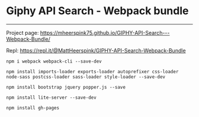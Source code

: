 # Giphy API Search - Webpack bundle
---
Project page: https://mheerspink75.github.io/GIPHY-API-Search---Webpack-Bundle/

Repl: https://repl.it/@MattHeerspink/GIPHY-API-Search-Webpack-Bundle
```
npm i webpack webpack-cli --save-dev

npm install imports-loader exports-loader autoprefixer css-loader node-sass postcss-loader sass-loader style-loader --save-dev

npm install bootstrap jquery popper.js --save

npm install lite-server --save-dev

npm install gh-pages
```
